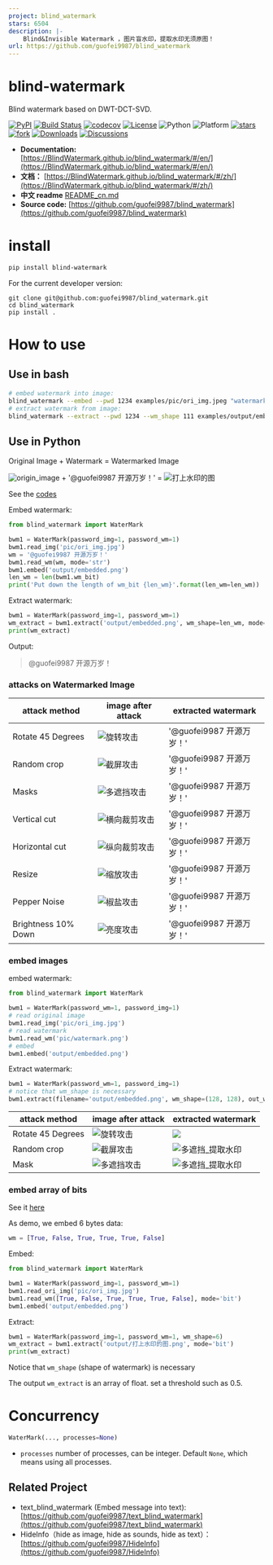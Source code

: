 ```yaml
---
project: blind_watermark
stars: 6504
description: |-
    Blind&Invisible Watermark ，图片盲水印，提取水印无须原图！
url: https://github.com/guofei9987/blind_watermark
---
```





# blind-watermark

Blind watermark based on DWT-DCT-SVD.


[![PyPI](https://img.shields.io/pypi/v/blind_watermark)](https://pypi.org/project/blind_watermark/)
[![Build Status](https://travis-ci.com/guofei9987/blind_watermark.svg?branch=master)](https://travis-ci.com/guofei9987/blind_watermark)
[![codecov](https://codecov.io/gh/guofei9987/blind_watermark/branch/master/graph/badge.svg)](https://codecov.io/gh/guofei9987/blind_watermark)
[![License](https://img.shields.io/pypi/l/blind_watermark.svg)](https://github.com/guofei9987/blind_watermark/blob/master/LICENSE)
![Python](https://img.shields.io/badge/python->=3.5-green.svg)
![Platform](https://img.shields.io/badge/platform-windows%20|%20linux%20|%20macos-green.svg)
[![stars](https://img.shields.io/github/stars/guofei9987/blind_watermark.svg?style=social)](https://github.com/guofei9987/blind_watermark/)
[![fork](https://img.shields.io/github/forks/guofei9987/blind_watermark?style=social)](https://github.com/guofei9987/blind_watermark/fork)
[![Downloads](https://pepy.tech/badge/blind-watermark)](https://pepy.tech/project/blind-watermark)
[![Discussions](https://img.shields.io/badge/discussions-green.svg)](https://github.com/guofei9987/blind_watermark/discussions)


- **Documentation:** [https://BlindWatermark.github.io/blind_watermark/#/en/](https://BlindWatermark.github.io/blind_watermark/#/en/)
- **文档：** [https://BlindWatermark.github.io/blind_watermark/#/zh/](https://BlindWatermark.github.io/blind_watermark/#/zh/)  
- **中文 readme** [README_cn.md](README_cn.md)
- **Source code:** [https://github.com/guofei9987/blind_watermark](https://github.com/guofei9987/blind_watermark)



# install
```bash
pip install blind-watermark
```

For the current developer version:
```bach
git clone git@github.com:guofei9987/blind_watermark.git
cd blind_watermark
pip install .
```

# How to use


## Use in bash


```bash
# embed watermark into image:
blind_watermark --embed --pwd 1234 examples/pic/ori_img.jpeg "watermark text" examples/output/embedded.png
# extract watermark from image:
blind_watermark --extract --pwd 1234 --wm_shape 111 examples/output/embedded.png
```



## Use in Python

Original Image + Watermark = Watermarked Image

![origin_image](docs/原图.jpeg) + '@guofei9987 开源万岁！' = ![打上水印的图](docs/打上水印的图.jpg)


See the [codes](/examples/example_str.py)

Embed watermark:
```python
from blind_watermark import WaterMark

bwm1 = WaterMark(password_img=1, password_wm=1)
bwm1.read_img('pic/ori_img.jpg')
wm = '@guofei9987 开源万岁！'
bwm1.read_wm(wm, mode='str')
bwm1.embed('output/embedded.png')
len_wm = len(bwm1.wm_bit)
print('Put down the length of wm_bit {len_wm}'.format(len_wm=len_wm))
```

Extract watermark:
```python
bwm1 = WaterMark(password_img=1, password_wm=1)
wm_extract = bwm1.extract('output/embedded.png', wm_shape=len_wm, mode='str')
print(wm_extract)
```
Output:
>@guofei9987 开源万岁！

### attacks on Watermarked Image


|attack method|image after attack|extracted watermark|
|--|--|--|
|Rotate 45 Degrees|![旋转攻击](docs/旋转攻击.jpg)|'@guofei9987 开源万岁！'|
|Random crop|![截屏攻击](docs/截屏攻击2_还原.jpg)|'@guofei9987 开源万岁！'|
|Masks| ![多遮挡攻击](docs/多遮挡攻击.jpg) |'@guofei9987 开源万岁！'|
|Vertical cut|![横向裁剪攻击](docs/横向裁剪攻击_填补.jpg)|'@guofei9987 开源万岁！'|
|Horizontal cut|![纵向裁剪攻击](docs/纵向裁剪攻击_填补.jpg)|'@guofei9987 开源万岁！'|
|Resize|![缩放攻击](docs/缩放攻击.jpg)|'@guofei9987 开源万岁！'|
|Pepper Noise|![椒盐攻击](docs/椒盐攻击.jpg)|'@guofei9987 开源万岁！'|
|Brightness 10% Down|![亮度攻击](docs/亮度攻击.jpg)|'@guofei9987 开源万岁！'|






### embed images

embed watermark:
```python
from blind_watermark import WaterMark

bwm1 = WaterMark(password_wm=1, password_img=1)
# read original image
bwm1.read_img('pic/ori_img.jpg')
# read watermark
bwm1.read_wm('pic/watermark.png')
# embed
bwm1.embed('output/embedded.png')
```


Extract watermark:
```python
bwm1 = WaterMark(password_wm=1, password_img=1)
# notice that wm_shape is necessary
bwm1.extract(filename='output/embedded.png', wm_shape=(128, 128), out_wm_name='output/extracted.png', )
```


|attack method|image after attack|extracted watermark|
|--|--|--|
|Rotate 45 Degrees|![旋转攻击](docs/旋转攻击.jpg)|![](docs/旋转攻击_提取水印.png)|
|Random crop|![截屏攻击](docs/截屏攻击2_还原.jpg)|![多遮挡_提取水印](docs/多遮挡攻击_提取水印.png)|
|Mask| ![多遮挡攻击](docs/多遮挡攻击.jpg) |![多遮挡_提取水印](docs/多遮挡攻击_提取水印.png)|


### embed array of bits

See it [here](/examples/example_bit.py)


As demo, we embed 6 bytes data:
```python
wm = [True, False, True, True, True, False]
```

Embed:
```python
from blind_watermark import WaterMark

bwm1 = WaterMark(password_img=1, password_wm=1)
bwm1.read_ori_img('pic/ori_img.jpg')
bwm1.read_wm([True, False, True, True, True, False], mode='bit')
bwm1.embed('output/embedded.png')
```

Extract:
```python
bwm1 = WaterMark(password_img=1, password_wm=1, wm_shape=6)
wm_extract = bwm1.extract('output/打上水印的图.png', mode='bit')
print(wm_extract)
```
Notice that `wm_shape` (shape of watermark) is necessary

The output `wm_extract` is an array of float. set a threshold such as 0.5.


# Concurrency

```python
WaterMark(..., processes=None)
```
- `processes` number of processes, can be integer. Default `None`, which means using all processes.  

## Related Project

- text_blind_watermark (Embed message into text): [https://github.com/guofei9987/text_blind_watermark](https://github.com/guofei9987/text_blind_watermark)  
- HideInfo（hide as image, hide as sounds, hide as text）：[https://github.com/guofei9987/HideInfo](https://github.com/guofei9987/HideInfo)

